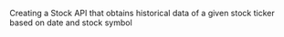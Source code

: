 Creating a Stock API that obtains historical data of a given stock ticker based on date and stock symbol

